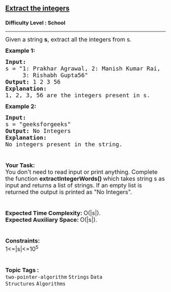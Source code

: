 <h2><a href="https://www.geeksforgeeks.org/problems/extract-the-integers4428/1?page=1&category=Strings&difficulty=School&status=unsolved&sortBy=submissions">Extract the integers</a></h2><h3>Difficulty Level : School</h3><hr><div class="problems_problem_content__Xm_eO"><p><span style="font-size: 18px;">Given a string <strong>s</strong>, extract all the integers from s. </span></p>
<p><span style="font-size: 18px;"><strong>Example 1:</strong></span></p>
<pre><span style="font-size: 18px;"><strong>Input:</strong>
s = "1: Prakhar Agrawal, 2: Manish Kumar Rai, 
&nbsp;    3: Rishabh Gupta56"
<strong>Output: </strong>1 2 3 56
<strong>Explanation: 
</strong>1, 2, 3, 56 are the integers present in s.</span>
</pre>
<p><span style="font-size: 18px;"><strong>Example 2:</strong></span></p>
<pre><span style="font-size: 18px;"><strong>Input:
</strong>s = "geeksforgeeks"
<strong>Output: </strong>No Integers
<strong>Explanation: 
</strong>No integers present in the string.</span></pre>
<p>&nbsp;</p>
<p><span style="font-size: 18px;"><strong>Your Task:</strong><br>You don't need to read input or print anything. Complete the function&nbsp;<strong>extractIntegerWords()&nbsp;</strong>which takes string s as input and returns a list of strings. If an empty list is returned the output is printed as "No Integers".</span></p>
<p>&nbsp;</p>
<p><span style="font-size: 18px;"><strong>Expected Time Complexity:&nbsp;</strong>O(|s|).<br><strong>Expected Auxiliary Space:&nbsp;</strong>O(|s|).</span></p>
<p>&nbsp;</p>
<p><span style="font-size: 18px;"><strong>Constraints:</strong><br>1&lt;=|s|&lt;=10<sup>5</sup></span></p></div><br><p><span style=font-size:18px><strong>Topic Tags : </strong><br><code>two-pointer-algorithm</code>&nbsp;<code>Strings</code>&nbsp;<code>Data Structures</code>&nbsp;<code>Algorithms</code>&nbsp;